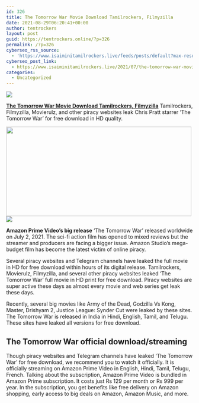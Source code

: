 ```yaml
---
id: 326
title: The Tomorrow War Movie Download Tamilrockers, Filmyzilla
date: 2021-08-29T06:20:41+00:00
author: tentrockers
layout: post
guid: https://tentrockers.online/?p=326
permalink: /?p=326
cyberseo_rss_source:
  - 'https://www.isaiminitamilrockers.live/feeds/posts/default?max-results=150&start-index=1'
cyberseo_post_link:
  - https://www.isaiminitamilrockers.live/2021/07/the-tomorrow-war-movie-download.html
categories:
  - Uncategorized
---
```

<div class="media_block">
  <img src="https://1.bp.blogspot.com/-pvrOaml6Us0/YN79ZcWVUmI/AAAAAAAAA_Q/ms7hongBWNIRnLk9QrTmltQDIjEU2qHSQCLcBGAsYHQ/s72-w500-h241-c/HYJ.jpg" class="media_thumbnail" />
</div>

<meta content="The Tomorrow War Movie Download Tamilrockers, Filmyzilla &nbsp;Tamilrockers, Filmyzilla, Movierulz, and other piracy websites leak Chris Pratt st..." name="twitter:description" />

  


<center>
</center>

**[The Tomorrow War Movie Download Tamilrockers, Filmyzilla](https://www.tamilrockers.co.nz/the-tomorrow-war-tamil-dubbed-movie-download-tamilrockers/)**&nbsp;Tamilrockers, Filmyzilla, Movierulz, and other piracy websites leak Chris Pratt starrer ‘The Tomorrow War’ for free download in HD quality.&nbsp;

<div class="separator">
  <a href="https://1.bp.blogspot.com/-pvrOaml6Us0/YN79ZcWVUmI/AAAAAAAAA_Q/ms7hongBWNIRnLk9QrTmltQDIjEU2qHSQCLcBGAsYHQ/s594/HYJ.jpg"><img loading="lazy" border="0" data-original-height="334" data-original-width="594" height="241" src="https://1.bp.blogspot.com/-pvrOaml6Us0/YN79ZcWVUmI/AAAAAAAAA_Q/ms7hongBWNIRnLk9QrTmltQDIjEU2qHSQCLcBGAsYHQ/w500-h241/HYJ.jpg" width="500" /></a>
</div>



<div class="separator">
  <a href="https://www.tamilrockers.co.nz/the-tomorrow-war-tamil-dubbed-movie-download-tamilrockers/"><img border="0" data-original-height="250" data-original-width="300" src="https://1.bp.blogspot.com/-nfbzYVobUik/YMlpOerzdgI/AAAAAAAAA3Y/aAupsOUs_WMY6Lv7R1OtZhI6OqaRh-YAwCPcBGAYYCw/s0/e854879156f0849f3d27a89db88ed039.png" /></a>
</div>

**Amazon Prime Video’s big release** ‘The Tomorrow War’ released worldwide on July 2, 2021. The sci-fi action film has opened to mixed reviews but the streamer and producers are facing a bigger issue. Amazon Studio’s mega-budget film has become the latest victim of online piracy.

Several piracy websites and Telegram channels have leaked the full movie in HD for free download within hours of its digital release. Tamilrockers, Movierulz, Filmyzilla, and several other piracy websites leaked ‘The Tomorrow War’ full movie in HD print for free download. Piracy websites are super active these days as almost every movie and web series get leak these days.

Recently, several big movies like Army of the Dead, Godzilla Vs Kong, Master, Drishyam 2, Justice League: Synder Cut were leaked by these sites. The Tomorrow War is released in India in Hindi, English, Tamil, and Telugu. These sites have leaked all versions for free download.

## **The Tomorrow War official download/streaming&nbsp;**

Though piracy websites and Telegram channels have leaked ‘The Tomorrow War’ for free download, we recommend you to watch it officially. It is officially streaming on Amazon Prime Video in English, Hindi, Tamil, Telugu, French. Talking about the subscription, Amazon Prime Video is bundled in Amazon Prime subscription. It costs just Rs 129 per month or Rs 999 per year. In the subscription, you get benefits like free delivery on Amazon shopping, early access to big deals on Amazon, Amazon Music, and more.

<center>
</center>
